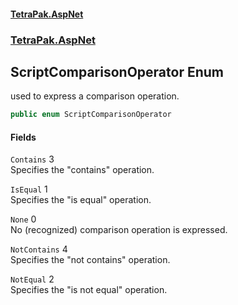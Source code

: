 #### [TetraPak.AspNet](index.md 'index')
### [TetraPak.AspNet](TetraPak_AspNet.md 'TetraPak.AspNet')
## ScriptComparisonOperator Enum
used to express a comparison operation.  
```csharp
public enum ScriptComparisonOperator

```
#### Fields
<a name='TetraPak_AspNet_ScriptComparisonOperator_Contains'></a>
`Contains` 3  
Specifies the "contains" operation.  
  
<a name='TetraPak_AspNet_ScriptComparisonOperator_IsEqual'></a>
`IsEqual` 1  
Specifies the "is equal" operation.  
  
<a name='TetraPak_AspNet_ScriptComparisonOperator_None'></a>
`None` 0  
No (recognized) comparison operation is expressed.   
  
<a name='TetraPak_AspNet_ScriptComparisonOperator_NotContains'></a>
`NotContains` 4  
Specifies the "not contains" operation.  
  
<a name='TetraPak_AspNet_ScriptComparisonOperator_NotEqual'></a>
`NotEqual` 2  
Specifies the "is not equal" operation.  
  
